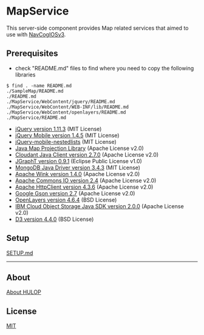 <!--
The MIT License (MIT)

Copyright (c) 2014, 2017 IBM Corporation
Permission is hereby granted, free of charge, to any person obtaining a copy
of this software and associated documentation files (the "Software"), to deal
in the Software without restriction, including without limitation the rights
to use, copy, modify, merge, publish, distribute, sublicense, and/or sell
copies of the Software, and to permit persons to whom the Software is
furnished to do so, subject to the following conditions:

The above copyright notice and this permission notice shall be included in all
copies or substantial portions of the Software.

THE SOFTWARE IS PROVIDED "AS IS", WITHOUT WARRANTY OF ANY KIND, EXPRESS OR
IMPLIED, INCLUDING BUT NOT LIMITED TO THE WARRANTIES OF MERCHANTABILITY,
FITNESS FOR A PARTICULAR PURPOSE AND NONINFRINGEMENT. IN NO EVENT SHALL THE
AUTHORS OR COPYRIGHT HOLDERS BE LIABLE FOR ANY CLAIM, DAMAGES OR OTHER
LIABILITY, WHETHER IN AN ACTION OF CONTRACT, TORT OR OTHERWISE, ARISING FROM,
OUT OF OR IN CONNECTION WITH THE SOFTWARE OR THE USE OR OTHER DEALINGS IN THE
SOFTWARE.
-->

# MapService
This server-side component provides Map related services that aimed to use with [NavCogIOSv3](https://github.com/hulop/NavCogIOSv3).

## Prerequisites
- check "README.md" files to find where you need to copy the following libraries
```
$ find . -name README.md
./SampleMap/README.md
./README.md
./MapService/WebContent/jquery/README.md
./MapService/WebContent/WEB-INF/lib/README.md
./MapService/WebContent/openlayers/README.md
./MapService/README.md
```
- [jQuery version 1.11.3](https://jquery.com/) (MIT License)
- [jQuery Mobile version 1.4.5](https://jquerymobile.com/) (MIT License)
- [jQuery-mobile-nestedlists](https://github.com/arschmitz/jquery-mobile-nestedlists) (MIT License)
- [Java Map Projection Library](https://github.com/OSUCartography/JMapProjLib) (Apache License v2.0)
- [Cloudant Java Client version 2.7.0](https://github.com/cloudant/java-cloudant) (Apache License v2.0)
- [JGraphT version 0.9.1](http://jgrapht.org/) (Eclipse Public License v1.0)
- [MongoDB Java Driver version 3.4.3](https://mongodb.github.io/mongo-java-driver/) (MIT License)
- [Apache Wink version 1.4.0](https://wink.apache.org/) (Apache License v2.0)
- [Apache Commons IO version 2.4](http://commons.apache.org/proper/commons-io/) (Apache License v2.0)
- [Apache HttpClient version 4.3.6](http://hc.apache.org/httpcomponents-client-ga/) (Apache License v2.0)
- [Google Gson version 2.7](https://github.com/google/gson) (Apache License v2.0)
- [OpenLayers version 4.6.4](https://openlayers.org/) (BSD License)
- [IBM Cloud Object Storage Java SDK version 2.0.0](https://github.com/ibm/ibm-cos-sdk-java) (Apache License v2.0)
- [D3 version 4.4.0](https://d3js.org/) (BSD License)

## Setup
[SETUP.md](SETUP.md)

----
## About
[About HULOP](https://github.com/hulop/00Readme)

## License
[MIT](http://opensource.org/licenses/MIT)
